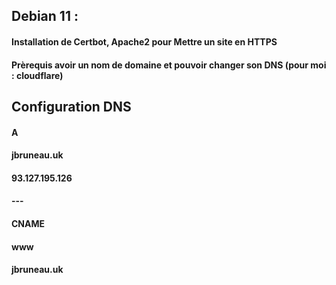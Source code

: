 ## Debian 11 :

#### Installation de Certbot, Apache2 pour Mettre un site en HTTPS
#### Prèrequis avoir un nom de domaine et pouvoir changer son DNS (pour moi : cloudflare)

	
## Configuration DNS
#### A
#### jbruneau.uk
#### 93.127.195.126
#### ---
#### CNAME
#### www
#### jbruneau.uk
